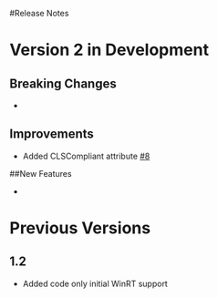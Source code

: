 #Release Notes 

# Version 2 in Development

## Breaking Changes

* 

## Improvements

* Added CLSCompliant attribute [#8](https://github.com/jason-roberts/FeatureToggle/pull/8)

##New Features

* 

# Previous Versions

## 1.2

* Added code only initial WinRT support